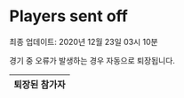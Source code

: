 # Players sent off
최종 업데이트: 2020년 12월 23일 03시 10분


경기 중 오류가 발생하는 경우 자동으로 퇴장됩니다.


| 퇴장된 참가자 |
|:---:|